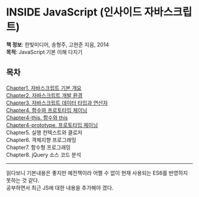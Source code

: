 # INSIDE JavaScript (인사이드 자바스크립트)
**책 정보**: 한빛미디어, 송형주, 고현준 지음, 2014   
**목적**: JavaScript 기본 이해 다지기

## 목차
[Chapter1. 자바스크립트 기본 개요](https://github.com/minj0i/ReadingRecord/blob/main/INSIDE_JavaScript/Chapter1.md)      
[Chapter2. 자바스크립트 개발 환경](https://github.com/minj0i/ReadingRecord/blob/main/INSIDE_JavaScript/Chapter2.md)    
[Chapter3. 자바스크립트 데이터 타입과 연산자](https://github.com/minj0i/ReadingRecord/blob/main/INSIDE_JavaScript/Chapter3.md)    
[Chapter4. 함수와 프로토타입 체이닝](https://github.com/minj0i/ReadingRecord/blob/main/INSIDE_JavaScript/Chapter4.md)   
[Chapter4-this. 함수와 this](https://github.com/minj0i/ReadingRecord/blob/main/INSIDE_JavaScript/Chapter4-this.md)   
[Chapter4-prototype. 프로토타입 체이닝](https://github.com/minj0i/ReadingRecord/blob/main/INSIDE_JavaScript/Chapter4-prototype.md)   
Chapter5. 실행 컨텍스트와 클로저   
Chapter6. 객체지향 프로그래밍   
Chapter7. 함수형 프로그래밍   
Chapter8. jQuery 소스 코드 분석

---
읽다보니 기본내용은 좋지만 예전책이라 어쩔 수 없이 현재 사용되는 ES6를 반영하지 못하는 것 같다.   
공부하면서 최근 JS에 대한 내용을 추가해야 겠다.
